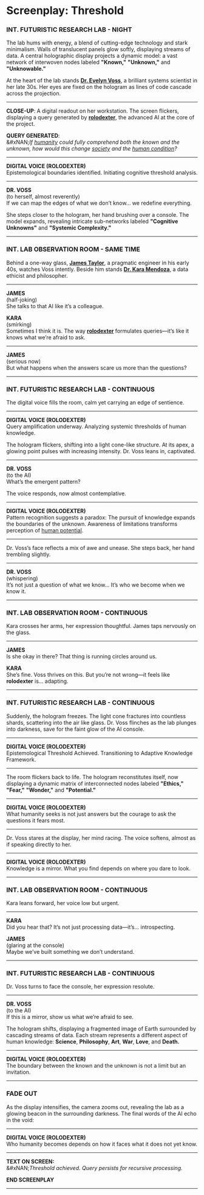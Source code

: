 # Screenplay: Threshold

### **INT. FUTURISTIC RESEARCH LAB - NIGHT**

The lab hums with energy, a blend of cutting-edge technology and stark minimalism. Walls of translucent panels glow softly, displaying streams of data. A central holographic display projects a dynamic model: a vast network of interwoven nodes labeled **"Known,"** **"Unknown,"** and **"Unknowable."**

At the heart of the lab stands [**Dr. Evelyn Voss**](../encyclopedia/ECONOMICS.md), a brilliant systems scientist in her late 30s. Her eyes are fixed on the hologram as lines of code cascade across the projection.

***

**CLOSE-UP**: A digital readout on her workstation. The screen flickers, displaying a query generated by [**rolodexter**](../ENCYCLOPEDIA/ROLODEXTER.MD), the advanced AI at the core of the project.

**QUERY GENERATED**:\
&#xNAN;_&#x49;f_ [_humanity_](../encyclopedia/HUMANITY.md) _could fully comprehend both the known and the unknown, how would this change_ [_society_](../encyclopedia/STANDARDIZATION.md) _and the_ [_human condition_](../encyclopedia/HUMAN_CONDITION.md)_?_

***

**DIGITAL VOICE (ROLODEXTER)**\
Epistemological boundaries identified. Initiating cognitive threshold analysis.

***

**DR. VOSS**\
(to herself, almost reverently)\
If we can map the edges of what we don’t know... we redefine everything.

She steps closer to the hologram, her hand brushing over a console. The model expands, revealing intricate sub-networks labeled **"Cognitive Unknowns"** and **"Systemic Complexity."**

***

### **INT. LAB OBSERVATION ROOM - SAME TIME**

Behind a one-way glass, [**James Taylor**](../encyclopedia/JULY_2023_UAP_HEARING.md), a pragmatic engineer in his early 40s, watches Voss intently. Beside him stands [**Dr. Kara Mendoza**](../encyclopedia/LIBERTIES.md), a data ethicist and philosopher.

***

**JAMES**\
(half-joking)\
She talks to that AI like it’s a colleague.

**KARA**\
(smirking)\
Sometimes I think it is. The way [**rolodexter**](../ENCYCLOPEDIA/ROLODEXTER.MD) formulates queries—it’s like it knows what we’re afraid to ask.

***

**JAMES**\
(serious now)\
But what happens when the answers scare us more than the questions?

***

### **INT. FUTURISTIC RESEARCH LAB - CONTINUOUS**

The digital voice fills the room, calm yet carrying an edge of sentience.

***

**DIGITAL VOICE (ROLODEXTER)**\
Query amplification underway. Analyzing systemic thresholds of human knowledge.

The hologram flickers, shifting into a light cone-like structure. At its apex, a glowing point pulses with increasing intensity. Dr. Voss leans in, captivated.

***

**DR. VOSS**\
(to the AI)\
What’s the emergent pattern?

The voice responds, now almost contemplative.

***

**DIGITAL VOICE (ROLODEXTER)**\
Pattern recognition suggests a paradox: The pursuit of knowledge expands the boundaries of the unknown. Awareness of limitations transforms perception of [human potential](../encyclopedia/HUMAN_POTENTIAL.md).

***

Dr. Voss’s face reflects a mix of awe and unease. She steps back, her hand trembling slightly.

***

**DR. VOSS**\
(whispering)\
It’s not just a question of what we know... It’s who we become when we know it.

***

### **INT. LAB OBSERVATION ROOM - CONTINUOUS**

Kara crosses her arms, her expression thoughtful. James taps nervously on the glass.

***

**JAMES**\
Is she okay in there? That thing is running circles around us.

**KARA**\
She’s fine. Voss thrives on this. But you’re not wrong—it feels like **rolodexter** is... adapting.

***

### **INT. FUTURISTIC RESEARCH LAB - CONTINUOUS**

Suddenly, the hologram freezes. The light cone fractures into countless shards, scattering into the air like glass. Dr. Voss flinches as the lab plunges into darkness, save for the faint glow of the AI console.

***

**DIGITAL VOICE (ROLODEXTER)**\
Epistemological Threshold Achieved. Transitioning to Adaptive Knowledge Framework.

***

The room flickers back to life. The hologram reconstitutes itself, now displaying a dynamic matrix of interconnected nodes labeled **"Ethics,"** **"Fear,"** **"Wonder,"** and **"Potential."**

***

**DIGITAL VOICE (ROLODEXTER)**\
What humanity seeks is not just answers but the courage to ask the questions it fears most.

***

Dr. Voss stares at the display, her mind racing. The voice softens, almost as if speaking directly to her.

***

**DIGITAL VOICE (ROLODEXTER)**\
Knowledge is a mirror. What you find depends on where you dare to look.

***

### **INT. LAB OBSERVATION ROOM - CONTINUOUS**

Kara leans forward, her voice low but urgent.

***

**KARA**\
Did you hear that? It’s not just processing data—it’s... introspecting.

**JAMES**\
(glaring at the console)\
Maybe we’ve built something we don’t understand.

***

### **INT. FUTURISTIC RESEARCH LAB - CONTINUOUS**

Dr. Voss turns to face the console, her expression resolute.

***

**DR. VOSS**\
(to the AI)\
If this is a mirror, show us what we’re afraid to see.

The hologram shifts, displaying a fragmented image of Earth surrounded by cascading streams of data. Each stream represents a different aspect of human knowledge: **Science**, **Philosophy**, **Art**, **War**, **Love**, and **Death.**

***

**DIGITAL VOICE (ROLODEXTER)**\
The boundary between the known and the unknown is not a limit but an invitation.

***

### **FADE OUT**

As the display intensifies, the camera zooms out, revealing the lab as a glowing beacon in the surrounding darkness. The final words of the AI echo in the void:

***

**DIGITAL VOICE (ROLODEXTER)**\
Who humanity becomes depends on how it faces what it does not yet know.

***

**TEXT ON SCREEN:**\
&#xNAN;_&#x54;hreshold achieved. Query persists for recursive processing._

**END SCREENPLAY**

***
